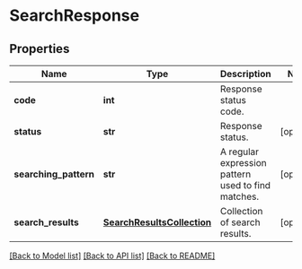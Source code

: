 # SearchResponse

## Properties
Name | Type | Description | Notes
------------ | ------------- | ------------- | -------------
**code** | **int** | Response status code. | 
**status** | **str** | Response status. | [optional] 
**searching_pattern** | **str** | A regular expression pattern used to find matches. | [optional] 
**search_results** | [**SearchResultsCollection**](SearchResultsCollection.md) | Collection of search results. | [optional] 

[[Back to Model list]](../README.md#documentation-for-models) [[Back to API list]](../README.md#documentation-for-api-endpoints) [[Back to README]](../README.md)


